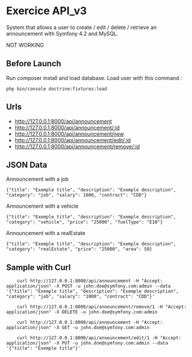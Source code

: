 # Exercice API_v3

System that allows a user to create / edit / delete / retrieve an announcement with Symfony 4.2 and MySQL.

NOT WORKING

## Before Launch

Run composer install and load database.
Load user with this command :
```
php bin/console doctrine:fixtures:load
```

## Urls

* http://127.0.0.1:8000/api/announcement
* http://127.0.0.1:8000/api/announcement/:id
* http://127.0.0.1:8000/api/announcement/new
* http://127.0.0.1:8000/api/announcement/edit/:id
* http://127.0.0.1:8000/api/announcement/remove/:id

## JSON Data

Announcement with a job
```
{"title": "Exemple title", "description": "Exemple description", "category": "job", "salary": 1000, "contract": "CDD"}
```

Announcement with a vehicle
```
{"title": "Exemple title", "description": "Exemple description", "category": "vehicle", "price": "25000", "fuelType": "E10"}
```

Announcement with a realEstate
```
{"title": "Exemple title", "description": "Exemple description", "category": "realEstate", "price": "25000", "area": 50}
```

## Sample with Curl 

```
    curl http://127.0.0.1:8000/api/announcement -H "Accept: application/json" -X POST -u john.doe@symfony.com:admin --data '{"title": "Exemple title", "description": "Exemple description", "category": "job", "salary": "1000", "contract": "CDD"}'

    curl http://127.0.0.1:8000/api/announcement/remove/1 -H "Accept: application/json" -X DELETE -u john.doe@symfony.com:admin

    curl http://127.0.0.1:8000/api/announcement -H "Accept: application/json" -X GET -u john.doe@symfony.com:admin

    curl http://127.0.0.1:8000/api/announcement/edit/1 -H "Accept: application/json" -X PUT -u john.doe@symfony.com:admin --data '{"title": "Exemple title"}'
```
